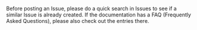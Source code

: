Before posting an Issue, please do a quick search in Issues to see if a similar Issue is already created. If the documentation has a FAQ (Frequently Asked Questions), please also check out the entries there.